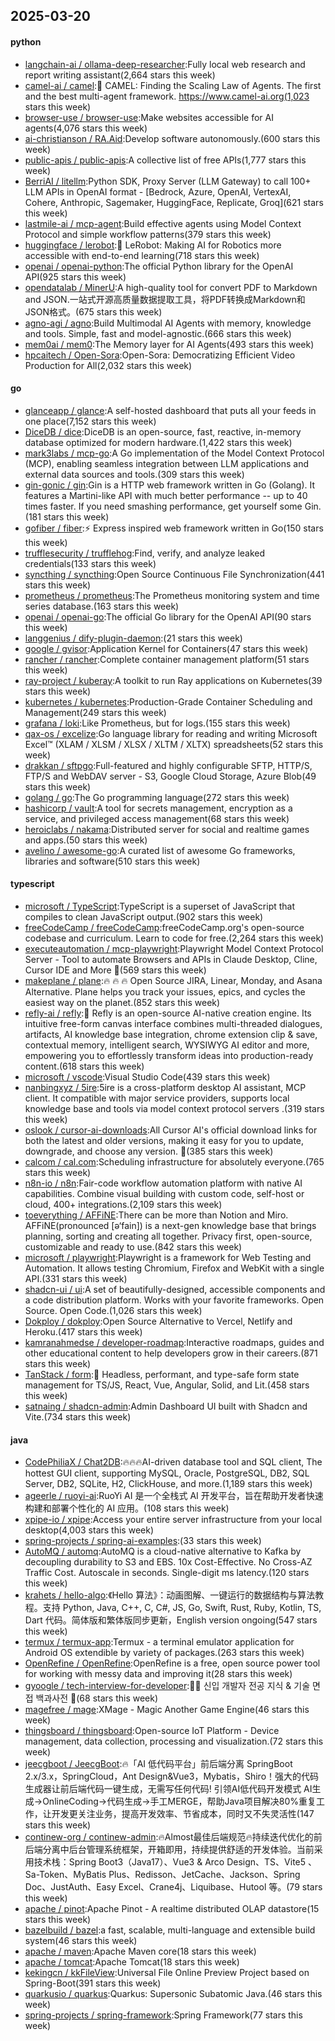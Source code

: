 ## 2025-03-20

#### python
* [langchain-ai / ollama-deep-researcher](https://github.com/langchain-ai/ollama-deep-researcher):Fully local web research and report writing assistant(2,664 stars this week)
* [camel-ai / camel](https://github.com/camel-ai/camel):🐫 CAMEL: Finding the Scaling Law of Agents. The first and the best multi-agent framework. https://www.camel-ai.org(1,023 stars this week)
* [browser-use / browser-use](https://github.com/browser-use/browser-use):Make websites accessible for AI agents(4,076 stars this week)
* [ai-christianson / RA.Aid](https://github.com/ai-christianson/RA.Aid):Develop software autonomously.(600 stars this week)
* [public-apis / public-apis](https://github.com/public-apis/public-apis):A collective list of free APIs(1,777 stars this week)
* [BerriAI / litellm](https://github.com/BerriAI/litellm):Python SDK, Proxy Server (LLM Gateway) to call 100+ LLM APIs in OpenAI format - [Bedrock, Azure, OpenAI, VertexAI, Cohere, Anthropic, Sagemaker, HuggingFace, Replicate, Groq](621 stars this week)
* [lastmile-ai / mcp-agent](https://github.com/lastmile-ai/mcp-agent):Build effective agents using Model Context Protocol and simple workflow patterns(379 stars this week)
* [huggingface / lerobot](https://github.com/huggingface/lerobot):🤗 LeRobot: Making AI for Robotics more accessible with end-to-end learning(718 stars this week)
* [openai / openai-python](https://github.com/openai/openai-python):The official Python library for the OpenAI API(925 stars this week)
* [opendatalab / MinerU](https://github.com/opendatalab/MinerU):A high-quality tool for convert PDF to Markdown and JSON.一站式开源高质量数据提取工具，将PDF转换成Markdown和JSON格式。(675 stars this week)
* [agno-agi / agno](https://github.com/agno-agi/agno):Build Multimodal AI Agents with memory, knowledge and tools. Simple, fast and model-agnostic.(666 stars this week)
* [mem0ai / mem0](https://github.com/mem0ai/mem0):The Memory layer for AI Agents(493 stars this week)
* [hpcaitech / Open-Sora](https://github.com/hpcaitech/Open-Sora):Open-Sora: Democratizing Efficient Video Production for All(2,032 stars this week)

#### go
* [glanceapp / glance](https://github.com/glanceapp/glance):A self-hosted dashboard that puts all your feeds in one place(7,152 stars this week)
* [DiceDB / dice](https://github.com/DiceDB/dice):DiceDB is an open-source, fast, reactive, in-memory database optimized for modern hardware.(1,422 stars this week)
* [mark3labs / mcp-go](https://github.com/mark3labs/mcp-go):A Go implementation of the Model Context Protocol (MCP), enabling seamless integration between LLM applications and external data sources and tools.(309 stars this week)
* [gin-gonic / gin](https://github.com/gin-gonic/gin):Gin is a HTTP web framework written in Go (Golang). It features a Martini-like API with much better performance -- up to 40 times faster. If you need smashing performance, get yourself some Gin.(181 stars this week)
* [gofiber / fiber](https://github.com/gofiber/fiber):⚡️ Express inspired web framework written in Go(150 stars this week)
* [trufflesecurity / trufflehog](https://github.com/trufflesecurity/trufflehog):Find, verify, and analyze leaked credentials(133 stars this week)
* [syncthing / syncthing](https://github.com/syncthing/syncthing):Open Source Continuous File Synchronization(441 stars this week)
* [prometheus / prometheus](https://github.com/prometheus/prometheus):The Prometheus monitoring system and time series database.(163 stars this week)
* [openai / openai-go](https://github.com/openai/openai-go):The official Go library for the OpenAI API(90 stars this week)
* [langgenius / dify-plugin-daemon](https://github.com/langgenius/dify-plugin-daemon):(21 stars this week)
* [google / gvisor](https://github.com/google/gvisor):Application Kernel for Containers(47 stars this week)
* [rancher / rancher](https://github.com/rancher/rancher):Complete container management platform(51 stars this week)
* [ray-project / kuberay](https://github.com/ray-project/kuberay):A toolkit to run Ray applications on Kubernetes(39 stars this week)
* [kubernetes / kubernetes](https://github.com/kubernetes/kubernetes):Production-Grade Container Scheduling and Management(249 stars this week)
* [grafana / loki](https://github.com/grafana/loki):Like Prometheus, but for logs.(155 stars this week)
* [qax-os / excelize](https://github.com/qax-os/excelize):Go language library for reading and writing Microsoft Excel™ (XLAM / XLSM / XLSX / XLTM / XLTX) spreadsheets(52 stars this week)
* [drakkan / sftpgo](https://github.com/drakkan/sftpgo):Full-featured and highly configurable SFTP, HTTP/S, FTP/S and WebDAV server - S3, Google Cloud Storage, Azure Blob(49 stars this week)
* [golang / go](https://github.com/golang/go):The Go programming language(272 stars this week)
* [hashicorp / vault](https://github.com/hashicorp/vault):A tool for secrets management, encryption as a service, and privileged access management(68 stars this week)
* [heroiclabs / nakama](https://github.com/heroiclabs/nakama):Distributed server for social and realtime games and apps.(50 stars this week)
* [avelino / awesome-go](https://github.com/avelino/awesome-go):A curated list of awesome Go frameworks, libraries and software(510 stars this week)

#### typescript
* [microsoft / TypeScript](https://github.com/microsoft/TypeScript):TypeScript is a superset of JavaScript that compiles to clean JavaScript output.(902 stars this week)
* [freeCodeCamp / freeCodeCamp](https://github.com/freeCodeCamp/freeCodeCamp):freeCodeCamp.org's open-source codebase and curriculum. Learn to code for free.(2,264 stars this week)
* [executeautomation / mcp-playwright](https://github.com/executeautomation/mcp-playwright):Playwright Model Context Protocol Server - Tool to automate Browsers and APIs in Claude Desktop, Cline, Cursor IDE and More 🔌(569 stars this week)
* [makeplane / plane](https://github.com/makeplane/plane):🔥 🔥 🔥 Open Source JIRA, Linear, Monday, and Asana Alternative. Plane helps you track your issues, epics, and cycles the easiest way on the planet.(852 stars this week)
* [refly-ai / refly](https://github.com/refly-ai/refly):🎨 Refly is an open-source AI-native creation engine. Its intuitive free-form canvas interface combines multi-threaded dialogues, artifacts, AI knowledge base integration, chrome extension clip & save, contextual memory, intelligent search, WYSIWYG AI editor and more, empowering you to effortlessly transform ideas into production-ready content.(618 stars this week)
* [microsoft / vscode](https://github.com/microsoft/vscode):Visual Studio Code(439 stars this week)
* [nanbingxyz / 5ire](https://github.com/nanbingxyz/5ire):5ire is a cross-platform desktop AI assistant, MCP client. It compatible with major service providers, supports local knowledge base and tools via model context protocol servers .(319 stars this week)
* [oslook / cursor-ai-downloads](https://github.com/oslook/cursor-ai-downloads):All Cursor AI's official download links for both the latest and older versions, making it easy for you to update, downgrade, and choose any version. 🚀(385 stars this week)
* [calcom / cal.com](https://github.com/calcom/cal.com):Scheduling infrastructure for absolutely everyone.(765 stars this week)
* [n8n-io / n8n](https://github.com/n8n-io/n8n):Fair-code workflow automation platform with native AI capabilities. Combine visual building with custom code, self-host or cloud, 400+ integrations.(2,109 stars this week)
* [toeverything / AFFiNE](https://github.com/toeverything/AFFiNE):There can be more than Notion and Miro. AFFiNE(pronounced [ə‘fain]) is a next-gen knowledge base that brings planning, sorting and creating all together. Privacy first, open-source, customizable and ready to use.(842 stars this week)
* [microsoft / playwright](https://github.com/microsoft/playwright):Playwright is a framework for Web Testing and Automation. It allows testing Chromium, Firefox and WebKit with a single API.(331 stars this week)
* [shadcn-ui / ui](https://github.com/shadcn-ui/ui):A set of beautifully-designed, accessible components and a code distribution platform. Works with your favorite frameworks. Open Source. Open Code.(1,026 stars this week)
* [Dokploy / dokploy](https://github.com/Dokploy/dokploy):Open Source Alternative to Vercel, Netlify and Heroku.(417 stars this week)
* [kamranahmedse / developer-roadmap](https://github.com/kamranahmedse/developer-roadmap):Interactive roadmaps, guides and other educational content to help developers grow in their careers.(871 stars this week)
* [TanStack / form](https://github.com/TanStack/form):🤖 Headless, performant, and type-safe form state management for TS/JS, React, Vue, Angular, Solid, and Lit.(458 stars this week)
* [satnaing / shadcn-admin](https://github.com/satnaing/shadcn-admin):Admin Dashboard UI built with Shadcn and Vite.(734 stars this week)

#### java
* [CodePhiliaX / Chat2DB](https://github.com/CodePhiliaX/Chat2DB):🔥🔥🔥AI-driven database tool and SQL client, The hottest GUI client, supporting MySQL, Oracle, PostgreSQL, DB2, SQL Server, DB2, SQLite, H2, ClickHouse, and more.(1,189 stars this week)
* [ageerle / ruoyi-ai](https://github.com/ageerle/ruoyi-ai):RuoYi AI 是一个全栈式 AI 开发平台，旨在帮助开发者快速构建和部署个性化的 AI 应用。(108 stars this week)
* [xpipe-io / xpipe](https://github.com/xpipe-io/xpipe):Access your entire server infrastructure from your local desktop(4,003 stars this week)
* [spring-projects / spring-ai-examples](https://github.com/spring-projects/spring-ai-examples):(33 stars this week)
* [AutoMQ / automq](https://github.com/AutoMQ/automq):AutoMQ is a cloud-native alternative to Kafka by decoupling durability to S3 and EBS. 10x Cost-Effective. No Cross-AZ Traffic Cost. Autoscale in seconds. Single-digit ms latency.(120 stars this week)
* [krahets / hello-algo](https://github.com/krahets/hello-algo):《Hello 算法》：动画图解、一键运行的数据结构与算法教程。支持 Python, Java, C++, C, C#, JS, Go, Swift, Rust, Ruby, Kotlin, TS, Dart 代码。简体版和繁体版同步更新，English version ongoing(547 stars this week)
* [termux / termux-app](https://github.com/termux/termux-app):Termux - a terminal emulator application for Android OS extendible by variety of packages.(263 stars this week)
* [OpenRefine / OpenRefine](https://github.com/OpenRefine/OpenRefine):OpenRefine is a free, open source power tool for working with messy data and improving it(28 stars this week)
* [gyoogle / tech-interview-for-developer](https://github.com/gyoogle/tech-interview-for-developer):👶🏻 신입 개발자 전공 지식 & 기술 면접 백과사전 📖(68 stars this week)
* [magefree / mage](https://github.com/magefree/mage):XMage - Magic Another Game Engine(46 stars this week)
* [thingsboard / thingsboard](https://github.com/thingsboard/thingsboard):Open-source IoT Platform - Device management, data collection, processing and visualization.(72 stars this week)
* [jeecgboot / JeecgBoot](https://github.com/jeecgboot/JeecgBoot):🔥「AI 低代码平台」前后端分离 SpringBoot 2.x/3.x，SpringCloud，Ant Design&Vue3，Mybatis，Shiro！强大的代码生成器让前后端代码一键生成，无需写任何代码! 引领AI低代码开发模式 AI生成->OnlineCoding->代码生成->手工MERGE，帮助Java项目解决80%重复工作，让开发更关注业务，提高开发效率、节省成本，同时又不失灵活性(147 stars this week)
* [continew-org / continew-admin](https://github.com/continew-org/continew-admin):🔥Almost最佳后端规范🔥持续迭代优化的前后端分离中后台管理系统框架，开箱即用，持续提供舒适的开发体验。当前采用技术栈：Spring Boot3（Java17）、Vue3 & Arco Design、TS、Vite5 、Sa-Token、MyBatis Plus、Redisson、JetCache、Jackson、Spring Doc、JustAuth、Easy Excel、Crane4j、Liquibase、Hutool 等。(79 stars this week)
* [apache / pinot](https://github.com/apache/pinot):Apache Pinot - A realtime distributed OLAP datastore(15 stars this week)
* [bazelbuild / bazel](https://github.com/bazelbuild/bazel):a fast, scalable, multi-language and extensible build system(46 stars this week)
* [apache / maven](https://github.com/apache/maven):Apache Maven core(18 stars this week)
* [apache / tomcat](https://github.com/apache/tomcat):Apache Tomcat(18 stars this week)
* [kekingcn / kkFileView](https://github.com/kekingcn/kkFileView):Universal File Online Preview Project based on Spring-Boot(391 stars this week)
* [quarkusio / quarkus](https://github.com/quarkusio/quarkus):Quarkus: Supersonic Subatomic Java.(46 stars this week)
* [spring-projects / spring-framework](https://github.com/spring-projects/spring-framework):Spring Framework(77 stars this week)
